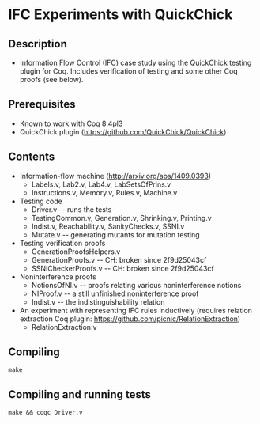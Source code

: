 IFC Experiments with QuickChick
===============================

## Description
  - Information Flow Control (IFC) case study using the QuickChick
    testing plugin for Coq. Includes verification of testing and some
    other Coq proofs (see below).

## Prerequisites
  - Known to work with Coq 8.4pl3
  - QuickChick plugin (https://github.com/QuickChick/QuickChick)

## Contents
  - Information-flow machine (http://arxiv.org/abs/1409.0393)
    * Labels.v, Lab2.v, Lab4.v, LabSetsOfPrins.v
    * Instructions.v, Memory.v, Rules.v, Machine.v
  - Testing code
    * Driver.v -- runs the tests
    * TestingCommon.v, Generation.v, Shrinking.v, Printing.v
    * Indist.v, Reachability.v, SanityChecks.v, SSNI.v
    * Mutate.v -- generating mutants for mutation testing
  - Testing verification proofs    
    * GenerationProofsHelpers.v
    * GenerationProofs.v -- CH: broken since 2f9d25043cf
    * SSNICheckerProofs.v -- CH: broken since 2f9d25043cf
  - Noninterference proofs
    * NotionsOfNI.v -- proofs relating various noninterference notions
    * NIProof.v -- a still unfinished noninterference proof
    * Indist.v -- the indistinguishability relation
  - An experiment with representing IFC rules inductively
    (requires relation extraction Coq plugin:
     https://github.com/picnic/RelationExtraction)
    * RelationExtraction.v

## Compiling

    make

## Compiling and running tests

    make && coqc Driver.v
